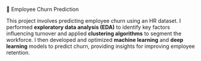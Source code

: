🏢 Employee Churn Prediction

This project involves predicting employee churn using an HR dataset. I performed **exploratory data analysis (EDA)** to identify key factors influencing turnover and applied **clustering algorithms** to segment the workforce. I then developed and optimized **machine learning** and **deep learning** models to predict churn, providing insights for improving employee retention.
